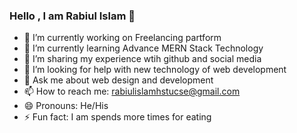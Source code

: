 ### Hello , I am Rabiul Islam 👋

- 🔭 I’m currently working on Freelancing partform
- 🌱 I’m currently learning Advance MERN Stack Technology
- 👯 I’m sharing my experience wtih github and social media
- 🤔 I’m looking for help with new technology of web development
- 💬 Ask me about web design and development
- 📫 How to reach me: rabiulislamhstucse@gmail.com
- 😄 Pronouns: He/His
- ⚡ Fun fact: I am spends more times for eating

